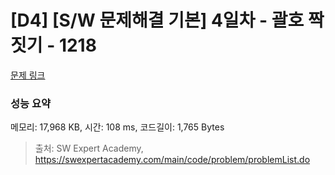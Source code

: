# [D4] [S/W 문제해결 기본] 4일차 - 괄호 짝짓기 - 1218 

[문제 링크](https://swexpertacademy.com/main/code/problem/problemDetail.do?contestProbId=AV14eWb6AAkCFAYD) 

### 성능 요약

메모리: 17,968 KB, 시간: 108 ms, 코드길이: 1,765 Bytes



> 출처: SW Expert Academy, https://swexpertacademy.com/main/code/problem/problemList.do